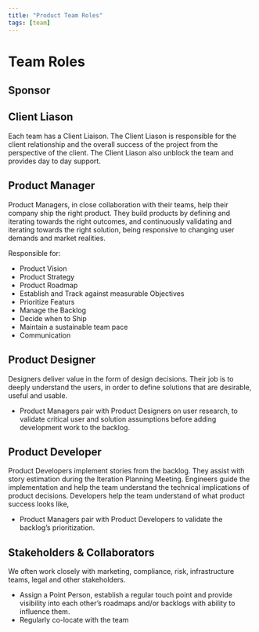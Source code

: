 ```yaml
---
title: "Product Team Roles"
tags: [team]
---
```


# Team Roles



## Sponsor



## Client Liason

Each team has a Client Liaison. The Client Liason is responsible for the client relationship and the overall success of the project from the perspective of the client. The Client Liason also unblock the team and provides day to day support.



## Product Manager

Product Managers, in close collaboration with their teams, help their company ship the right product. They build products by defining and iterating towards the right outcomes, and continuously validating and iterating towards the right solution, being responsive to changing user demands and market realities.

Responsible for:
- Product Vision
- Product Strategy
- Product Roadmap
- Establish and Track against measurable Objectives
- Prioritize Featurs
- Manage the Backlog
- Decide when to Ship
- Maintain a sustainable team pace
- Communication


## Product Designer

Designers deliver value in the form of design decisions. Their job is to deeply understand the users, in order to define solutions that are desirable, useful and usable. 

- Product Managers pair with Product Designers on user research, to validate critical user and solution assumptions before adding development work to the backlog.



## Product Developer

Product Developers implement stories from the backlog. They assist with story estimation during the Iteration Planning Meeting. Engineers guide the implementation and help the team understand the technical implications of product decisions. Developers help the team  understand of what product success looks like, 

- Product Managers pair with Product Developers to validate the backlog’s prioritization.



## Stakeholders & Collaborators

We often work closely with marketing, compliance, risk, infrastructure teams, legal and other stakeholders. 

- Assign a Point Person, establish a regular touch point and provide visibility into each other’s roadmaps and/or backlogs with ability to influence them.
- Regularly co-locate with the team

